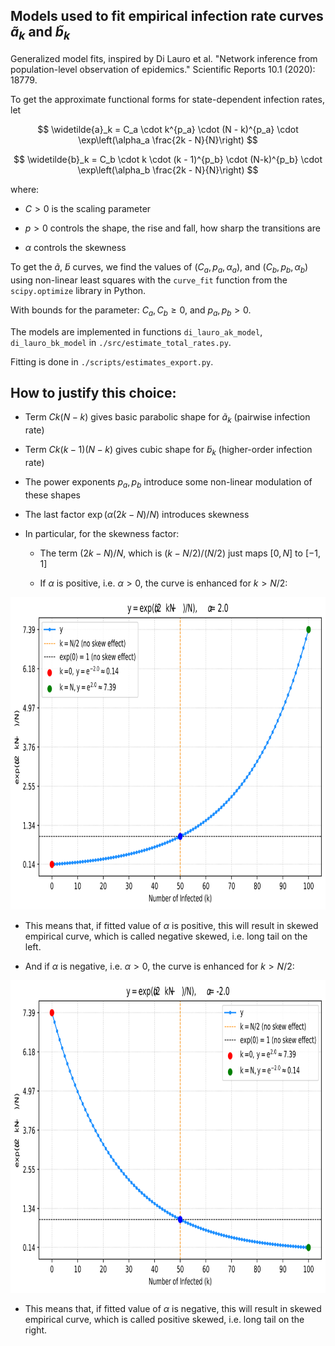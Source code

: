 ## Models used to fit empirical infection rate curves $\widetilde{a}_k$ and $\widetilde{b}_k$

Generalized model fits, inspired by Di Lauro et al. "Network inference from population-level observation of epidemics." Scientific Reports 10.1 (2020): 18779.

To get the approximate functional forms for state-dependent infection rates, let

$$
\widetilde{a}_k = C_a \cdot k^{p_a} \cdot (N - k)^{p_a} 
\cdot \exp\left(\alpha_a \frac{2k - N}{N}\right) 
$$

$$
\widetilde{b}_k = C_b \cdot k \cdot (k - 1)^{p_b} 
\cdot (N-k)^{p_b} \cdot \exp\left(\alpha_b \frac{2k - N}{N}\right)
$$

where:

- $C > 0$ is the scaling parameter

- $p > 0$ controls the shape, the rise and fall, how sharp the transitions are

- $\alpha$ controls the skewness


To get the $\widetilde{a}$, $\widetilde{b}$ curves, we find the values of $(C_a, p_a, \alpha_a)$, and $(C_b, p_b, \alpha_b)$ using non-linear least squares with the `curve_fit` function from the `scipy.optimize` library in Python.

With bounds for the parameter: $C_a, C_b \ge 0$, and $p_a, p_b > 0$.

The models are implemented in functions `di_lauro_ak_model`, `di_lauro_bk_model` in `./src/estimate_total_rates.py`.

Fitting is done in `./scripts/estimates_export.py`.

## How to justify this choice:

- Term $C k (N - k)$ gives basic parabolic shape for $\widetilde{a}_k$ (pairwise infection rate)

- Term $C k (k - 1) (N - k)$ gives cubic shape for $\widetilde{b}_k$ (higher-order infection rate)

- The power exponents $p_{a}, p_{b}$ introduce some non-linear modulation of these shapes

- The last factor $\exp(\alpha (2k - N) / N)$ introduces skewness

- In particular, for the skewness factor:
  - The term $(2k - N) / N$, which is $(k - N/2)/(N/2)$ just maps $[0, N]$ to $[-1, 1]$

  - If $\alpha$ is positive, i.e. $\alpha > 0$, the curve is enhanced for $k > N/2$:

<img src="../figures/combined/tilde_fits/negative_skewed.svg" alt="negative skewed" width="800" height="500">

  - This means that, if fitted value of $\alpha$ is positive, this will result in skewed empirical curve, which is called negative skewed, i.e. long tail on the left.

  - And if $\alpha$ is negative, i.e. $\alpha > 0$, the curve is enhanced for $k > N/2$:

<img src="../figures/combined/tilde_fits/positive_skewed.svg" alt="positive skewed" width="800" height="500">

  - This means that, if fitted value of $\alpha$ is negative, this will result in skewed empirical curve, which is called positive skewed, i.e. long tail on the right.



